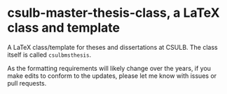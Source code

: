 # csulb-master-thesis-class, a LaTeX class and template

A LaTeX class/template for theses and dissertations at CSULB. The class itself is called `csulbmsthesis`.





As the formatting requirements will likely change over the years, if you make edits to conform to the updates, please let me know with issues or pull requests.
